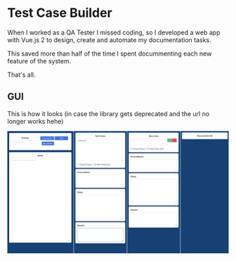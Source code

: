 # Test Case Builder

When I worked as a QA Tester I missed coding, so I developed a web app with Vue.js 2 to design, create and automate my documentation tasks.

This saved more than half of the time I spent docummenting each new feature of the system.

That's all.

## GUI
This is how it looks (in case the library gets deprecated and the url no longer works hehe) 

![This is how the gui looks like hehe](/gui.png)
